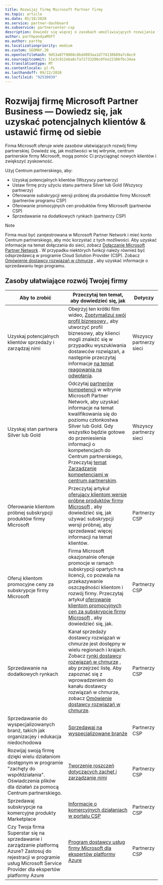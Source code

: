 ```yaml
---
title: Rozwijaj firmę Microsoft Partner firmy
ms.topic: article
ms.date: 05/18/2020
ms.service: partner-dashboard
ms.subservice: partnercenter-csp
description: Dowiedz się więcej o zasobach umożliwiających rozwijanie firmy Microsoft partnerskiej. Dotyczy to również uzyskiwania potencjalnych klientów (odwołań) od firmy Microsoft.
author: parthpandyaMSFT
ms.author: parthp
ms.localizationpriority: medium
ms.custom: SEOMAY.20
ms.openlocfilehash: 9d53a07f8060c8bdd893aa1d774130b89a7c8ec9
ms.sourcegitcommit: 51e3c912eba8cfa72733206c0fee22386fbc34aa
ms.translationtype: MT
ms.contentlocale: pl-PL
ms.lasthandoff: 09/22/2020
ms.locfileid: "92530039"
---
```

# <a name="grow-your-microsoft-partner-business---learn-how-to-get-leads--set-your-company-apart"></a>Rozwijaj firmę Microsoft Partner Business — Dowiedz się, jak uzyskać potencjalnych klientów & ustawić firmę od siebie

Firma Microsoft oferuje wiele zasobów ułatwiających rozwój firmy partnerskiej. Dowiedz się, jak możliwości w tej witrynie, centrum partnerskie firmy Microsoft, mogą pomóc Ci przyciągnąć nowych klientów i zwiększyć zyskowność.

Użyj Centrum partnerskiego, aby:

- Uzyskaj potencjalnych klientów (Wszyscy partnerzy)
- Ustaw firmę przy użyciu stanu partnera Silver lub Gold (Wszyscy partnerzy)
- Oferowanie subskrypcji wersji próbnej dla produktów firmy Microsoft (partnerów programu CSP)
- Oferowanie promocyjnych cen produktów firmy Microsoft (partnerów CSP)
- Sprzedawanie na dodatkowych rynkach (partnerzy CSP)

> [!NOTE]  
> Firma musi być zarejestrowana w Microsoft Partner Network i mieć konto Centrum partnerskiego, aby móc korzystać z tych możliwości. Aby uzyskać informacje na temat dołączania do sieci, zobacz [Dołączanie Microsoft Partner Network](mpn-overview.md) . W przypadku niektórych funkcji należy również być odsprzedawcą w programie Cloud Solution Provider (CSP). Zobacz [Omówienie dostawcy rozwiązań w chmurze](csp-overview.md) , aby uzyskać informacje o sprzedawaniu tego programu.

## <a name="resources-to-help-your-business-grow"></a>Zasoby ułatwiające rozwój Twojej firmy

|  **Aby to zrobić**  |  **Przeczytaj ten temat, aby dowiedzieć się, jak**  |  **Dotyczy**  |
|--------------|-----------|--------------
| Uzyskaj potencjalnych klientów sprzedaży i zarządzaj nimi | Obejrzyj ten krótki film wideo, [Zoptymalizuj swój profil biznesowy ](https://player.vimeo.com/video/252788046 ) , aby utworzyć profil biznesowy, aby klienci mogli znaleźć się w przypadku wyszukiwania dostawców rozwiązań, a następnie przeczytaj informacje [na temat reagowania na odwołania](manage-leads.md). | Wszyscy partnerzy sieci |
| Uzyskaj stan partnera Silver lub Gold | Odczytaj [partnerów kompetencji](https://partner.microsoft.com/membership/competencies) w witrynie Microsoft Partner Network, aby uzyskać informacje na temat kwalifikowania się do poziomu członkostwa Silver lub Gold. Gdy wszystko będzie gotowe do przeniesienia informacji o kompetencjach do Centrum partnerskiego, Przeczytaj [temat Zarządzanie kompetencjami w centrum partnerskim](learn-about-competencies.md). | Wszyscy partnerzy sieci |
| Oferowanie klientom próbnej subskrypcji produktów firmy Microsoft | Przeczytaj artykuł [oferujący klientom wersje próbne produktów firmy Microsoft](offer-your-customers-trials-of-microsoft-products.md) , aby dowiedzieć się, jak używać subskrypcji wersji próbnej, aby sprzedawać więcej informacji na temat klientów.| Partnerzy CSP |
| Oferuj klientom promocyjne ceny za subskrypcje firmy Microsoft | Firma Microsoft okazjonalnie oferuje promocje w ramach subskrypcji opartych na licencji, co pozwala na przekazywanie oszczędności klientom i rozwój firmy. Przeczytaj artykuł [oferowanie klientom promocyjnych cen za subskrypcje firmy Microsoft](promotions.md) , aby dowiedzieć się, jak. | Partnerzy CSP |
| Sprzedawanie na dodatkowych rynkach | Kanał sprzedaży dostawcy rozwiązań w chmurze jest dostępny w wielu regionach i krajach. Zobacz [rynki dostawcy rozwiązań w chmurze](agreements.md) , aby przejrzeć listę. Aby zapoznać się z wprowadzeniem do kanału dostawcy rozwiązań w chmurze, zobacz [Omówienie dostawcy rozwiązań w chmurze](csp-overview.md).  | Partnerzy CSP |
Sprzedawanie do wyspecjalizowanych branż, takich jak organizacjey i edukacja niedochodowa|[Sprzedawaj na wyspecjalizowane branże](get-special-pricing-for-offers.md)|Partnerzy CSP|
|Rozwijaj swoją firmę dzięki wielu działaniom dostępnym w programie "zachęty do współdziałania". Oświadczenia plików dla działań za pomocą Centrum partnerskiego.| [Tworzenie roszczeń dotyczących zachęt i zarządzanie nimi](create-incentives-claims.md)|Partnerzy CSP|
|Sprzedawaj subskrypcje na komercyjne produkty Marketplace|[Informacje o komercyjnych działaniach w portalu CSP](csp-commercial-marketplace-overview.md)|Partnerzy CSP|
|Czy Twoja firma Superstar się na sprzedawanie i zarządzanie platformą Azure? Zastosuj do rejestracji w programie usług Microsoft Service Provider dla ekspertów platformy Azure|[Program dostawcy usług firmy Microsoft dla ekspertów platformy Azure](azure-expert-msp.md)|Partnerzy CSP|
